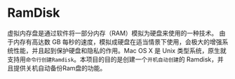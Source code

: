 # RamDisk
虚拟内存盘是通过软件将一部分内存（RAM）模拟为硬盘来使用的一种技术。  由于内存有高达数 GB 每秒的速度，模拟成硬盘在适当情景下使用，会极大的增强系统性能，并且起到保护硬盘和隐私的作用。Mac OS X 是 Unix 类型系统，原生就支持用`命令行创建Ramdisk`。本项目的目的是创建一个`开机自动创建`的 Ramdisk，并且提供关机自动备份Ram盘的功能。
